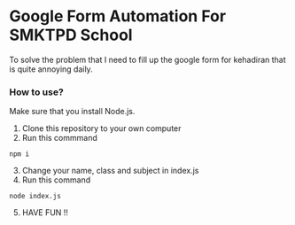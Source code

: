 # Google Form Automation For SMKTPD School

To solve the problem that I need to fill up the google form for kehadiran that is quite annoying daily.

### How to use?
Make sure that you install Node.js.

1. Clone this repository to your own computer
2. Run this commmand

```
npm i
```

3. Change your name, class and subject in index.js
4. Run this command

```
node index.js
```

5. HAVE FUN !!
